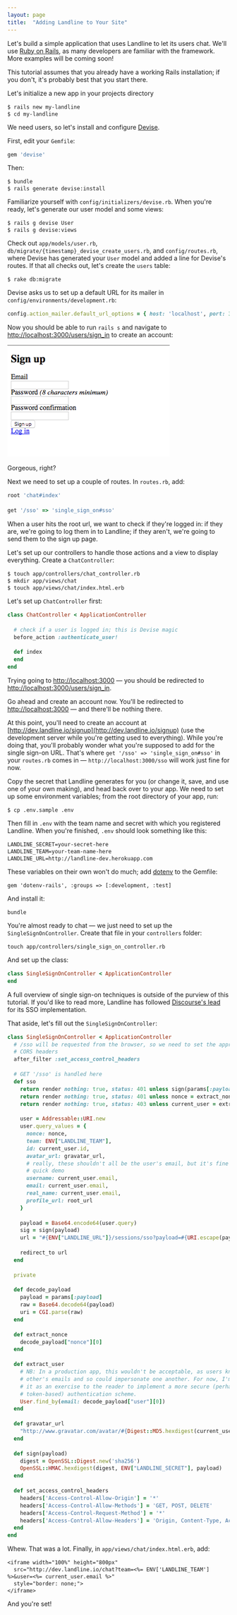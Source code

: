 ```yaml
---
layout: page
title:  "Adding Landline to Your Site"
---
```


Let's build a simple application that uses Landline to let its users chat. We'll use [Ruby on Rails](http://rubyonrails.org/), as many developers are familiar with the framework. More examples will be coming soon!

This tutorial assumes that you already have a working Rails installation; if you don't, it's probably best that you start there.

Let's initialize a new app in your projects directory

```
$ rails new my-landline
$ cd my-landline
```

We need users, so let's install and configure [Devise](https://github.com/plataformatec/devise).

First, edit your `Gemfile`:

```ruby
gem 'devise'
```

Then:

```
$ bundle
$ rails generate devise:install
```

Familiarize yourself with `config/initializers/devise.rb`. When you're ready, let's generate our user model and some views:

```
$ rails g devise User
$ rails g devise:views
```

Check out `app/models/user.rb`, `db/migrate/{timestamp}_devise_create_users.rb`, and `config/routes.rb`, where Devise has generated your `User` model and added a line for Devise's routes. If that all checks out, let's create the `users` table:

```
$ rake db:migrate
```

Devise asks us to set up a default URL for its mailer in `config/environments/development.rb`:

```ruby
config.action_mailer.default_url_options = { host: 'localhost', port: 3000 }
```



Now you should be able to run `rails s` and navigate to [http://localhost:3000/users/sign_in](http://localhost:3000/users/sign_in) to create an account:

![Demo sign up](images/demo_sign_up.png)

Gorgeous, right?


Next we need to set up a couple of routes. In `routes.rb`, add:

```ruby
root 'chat#index'

get '/sso' => 'single_sign_on#sso'
```

When a user hits the root url, we want to check if they're logged in: if they are, we're going to log them in to Landline; if they aren't, we're going to send them to the sign up page.

Let's set up our controllers to handle those actions and a view to display everything. Create a `ChatController`:

```
$ touch app/controllers/chat_controller.rb
$ mkdir app/views/chat
$ touch app/views/chat/index.html.erb
```

Let's set up `ChatController` first:


```ruby
class ChatController < ApplicationController

  # check if a user is logged in; this is Devise magic
  before_action :authenticate_user!

  def index
  end
end
```

Trying going to [http://localhost:3000](http://localhost:3000) &mdash; you should be redirected to [http://localhost:3000/users/sign_in](http://localhost:3000/users/sign_in).

Go ahead and create an account now. You'll be redirected to [http://localhost:3000](http://localhost:3000) &mdash; and there'll be nothing there.

At this point, you'll need to create an account at [http://dev.landline.io/signup](http://dev.landline.io/signup) (use the development server while you're getting used to everything). While you're doing that, you'll probably wonder what you're supposed to add for the single sign-on URL. That's where `get '/sso' => 'single_sign_on#sso'` in your `routes.rb` comes in &mdash; `http://localhost:3000/sso` will work just fine for now.

Copy the secret that Landline generates for you (or change it, save, and use one of your own making), and head back over to your app. We need to set up some environment variables; from the root directory of your app, run:

```
$ cp .env.sample .env
```

Then fill in `.env` with the team name and secret with which you registered Landline. When you're finished, `.env` should look something like this:

```
LANDLINE_SECRET=your-secret-here
LANDLINE_TEAM=your-team-name-here
LANDLINE_URL=http://landline-dev.herokuapp.com
```

These variables on their own won't do much; add [dotenv](https://github.com/bkeepers/dotenv) to the Gemfile:

```
gem 'dotenv-rails', :groups => [:development, :test]
```

And install it:

```
bundle
```


You're almost ready to chat &mdash; we just need to set up the `SingleSignOnController`. Create that file in your `controllers` folder:

```
touch app/controllers/single_sign_on_controller.rb
```

And set up the class:

```ruby
class SingleSignOnController < ApplicationController
end
```

A full overview of single sign-on techniques is outside of the purview of this tutorial. If you'd like to read more, Landline has followed [Discourse's lead](https://meta.discourse.org/t/official-single-sign-on-for-discourse/13045) for its SSO implementation.

That aside, let's fill out the `SingleSignOnController`:

```ruby
class SingleSignOnController < ApplicationController
  # /sso will be requested from the browser, so we need to set the appropriate
  # CORS headers
  after_filter :set_access_control_headers

  # GET '/sso' is handled here
  def sso
    return render nothing: true, status: 401 unless sign(params[:payload]) == params[:sig]
    return render nothing: true, status: 401 unless nonce = extract_nonce
    return render nothing: true, status: 403 unless current_user = extract_user

    user = Addressable::URI.new
    user.query_values = {
      nonce: nonce,
      team: ENV["LANDLINE_TEAM"],
      id: current_user.id,
      avatar_url: gravatar_url,
      # really, these shouldn't all be the user's email, but it's fine for a
      # quick demo
      username: current_user.email,
      email: current_user.email,
      real_name: current_user.email,
      profile_url: root_url
    }

    payload = Base64.encode64(user.query)
    sig = sign(payload)
    url = "#{ENV["LANDLINE_URL"]}/sessions/sso?payload=#{URI.escape(payload)}&sig=#{sig}"

    redirect_to url
  end

  private

  def decode_payload
    payload = params[:payload]
    raw = Base64.decode64(payload)
    uri = CGI.parse(raw)
  end

  def extract_nonce
    decode_payload["nonce"][0]
  end

  def extract_user
    # NB: In a production app, this wouldn't be acceptable, as users know each
    # other's emails and so could impersonate one another. For now, I'm leaving
    # it as an exercise to the reader to implement a more secure (perhaps
    # token-based) authentication scheme.
    User.find_by(email: decode_payload["user"][0])
  end

  def gravatar_url
    "http://www.gravatar.com/avatar/#{Digest::MD5.hexdigest(current_user.email.downcase)}"
  end

  def sign(payload)
    digest = OpenSSL::Digest.new('sha256')
    OpenSSL::HMAC.hexdigest(digest, ENV["LANDLINE_SECRET"], payload)
  end

  def set_access_control_headers
    headers['Access-Control-Allow-Origin'] = '*'
    headers['Access-Control-Allow-Methods'] = 'GET, POST, DELETE'
    headers['Access-Control-Request-Method'] = '*'
    headers['Access-Control-Allow-Headers'] = 'Origin, Content-Type, Accept'
  end
end
```

Whew. That was a lot. Finally, in `app/views/chat/index.html.erb`, add:

```
<iframe width="100%" height="800px"
  src="http://dev.landline.io/chat?team=<%= ENV['LANDLINE_TEAM'] %>&user=<%= current_user.email %>"
  style="border: none;">
</iframe>
```

And you're set!
